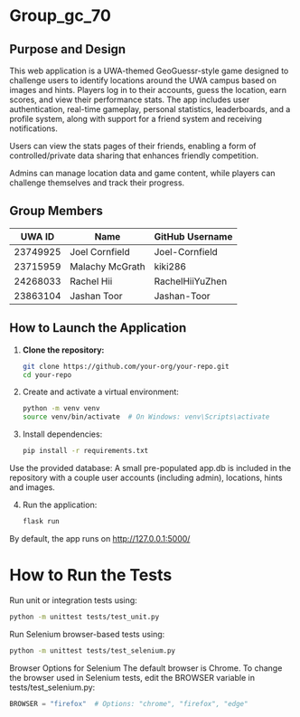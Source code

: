 # Group_gc_70

## Purpose and Design
This web application is a UWA-themed GeoGuessr-style game designed to challenge users to identify locations around the UWA campus based on images and hints. Players log in to their accounts, guess the location, earn scores, and view their performance stats. The app includes user authentication, real-time gameplay, personal statistics, leaderboards, and a profile system, along with support for a friend system and receiving notifications. 

Users can view the stats pages of their friends, enabling a form of controlled/private data sharing that enhances friendly competition.

Admins can manage location data and game content, while players can challenge themselves and track their progress.

## Group Members
| UWA ID     | Name                 | GitHub Username   |
|------------|----------------------|-------------------|
| 23749925   | Joel Cornfield       | Joel-Cornfield    |
| 23715959   | Malachy McGrath      | kiki286           |
| 24268033   | Rachel Hii           | RachelHiiYuZhen   |
| 23863104   | Jashan Toor          | Jashan-Toor       |

## How to Launch the Application
1. **Clone the repository:**
   ```bash
   git clone https://github.com/your-org/your-repo.git
   cd your-repo

2. Create and activate a virtual environment:
   ```bash
   python -m venv venv
   source venv/bin/activate  # On Windows: venv\Scripts\activate
   ```

3. Install dependencies:
   ```bash
   pip install -r requirements.txt
   ```

Use the provided database:
A small pre-populated app.db is included in the repository with a couple user accounts (including admin), locations, hints and images. 

4. Run the application:
   ```bash
   flask run
   ```

By default, the app runs on http://127.0.0.1:5000/
# How to Run the Tests

Run unit or integration tests using:
```bash
python -m unittest tests/test_unit.py
```
Run Selenium browser-based tests using:
```bash
python -m unittest tests/test_selenium.py
```

Browser Options for Selenium
The default browser is Chrome. To change the browser used in Selenium tests, edit the BROWSER variable in tests/test_selenium.py:
```python
BROWSER = "firefox"  # Options: "chrome", "firefox", "edge"
```
